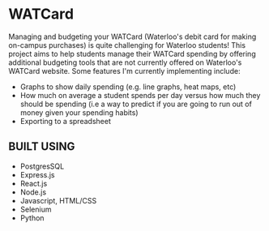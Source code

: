 # WATCard
Managing and budgeting your WATCard (Waterloo's debit card for making on-campus purchases) is quite challenging for Waterloo students! This project aims to help students 
manage their WATCard spending by offering additional budgeting tools that are not currently offered on Waterloo's WATCard website. Some features I'm currently implementing
include:
- Graphs to show daily spending (e.g. line graphs, heat maps, etc)
- How much on average a student spends per day versus how much they should be spending (i.e a way to predict if you are going to run out of money given your spending habits)
- Exporting to a spreadsheet 

## BUILT USING
- PostgresSQL
- Express.js
- React.js
- Node.js
- Javascript, HTML/CSS
- Selenium
- Python
